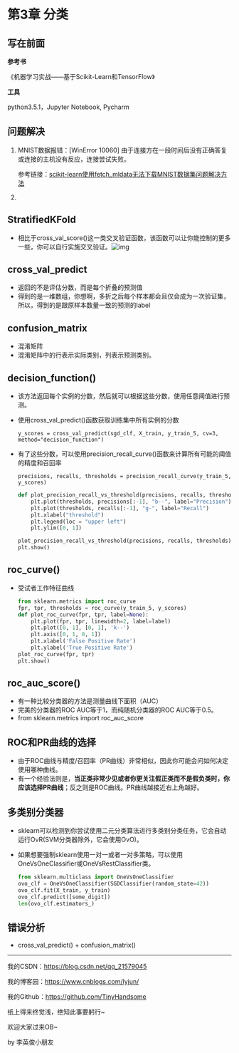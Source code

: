 # 第3章 分类

## 写在前面

**参考书**

《机器学习实战——基于Scikit-Learn和TensorFlow》

**工具**

python3.5.1，Jupyter Notebook, Pycharm

## 问题解决

1. MNIST数据报错：[WinError 10060] 由于连接方在一段时间后没有正确答复或连接的主机没有反应，连接尝试失败。

   参考链接：[scikit-learn使用fetch_mldata无法下载MNIST数据集问题解决方法](https://www.jianshu.com/p/b864f30a589d)

2. 

## StratifiedKFold

- 相比于cross_val_score()这一类交叉验证函数，该函数可以让你能控制的更多一些，你可以自行实施交叉验证。![img](https://img-blog.csdnimg.cn/201908121554556.png?x-oss-process=image/watermark,type_ZmFuZ3poZW5naGVpdGk,shadow_10,text_aHR0cHM6Ly9ibG9nLmNzZG4ubmV0L3FxXzIxNTc5MDQ1,size_16,color_FFFFFF,t_70)

## cross_val_predict

- 返回的不是评估分数，而是每个折叠的预测值
- 得到的是一维数组，你想啊，多折之后每个样本都会且仅会成为一次验证集，所以，得到的是跟原样本数量一致的预测的label

## confusion_matrix

- 混淆矩阵
- 混淆矩阵中的行表示实际类别，列表示预测类别。

## decision_function()

- 该方法返回每个实例的分数，然后就可以根据这些分数，使用任意阈值进行预测。

- 使用cross_val_predict()函数获取训练集中所有实例的分数

  `y_scores = cross_val_predict(sgd_clf, X_train, y_train_5, cv=3, method="decision_function")`

- 有了这些分数，可以使用precision_recall_curve()函数来计算所有可能的阈值的精度和召回率

  `precisions, recalls, thresholds = precision_recall_curve(y_train_5, y_scores)`

  ```python
  def plot_precision_recall_vs_threshold(precisions, recalls, thresholds):
      plt.plot(thresholds, precisions[:-1], "b--", label="Precision")
      plt.plot(thresholds, recalls[:-1], "g-", label="Recall")
      plt.xlabel("threshold")
      plt.legend(loc = "upper left")
      plt.ylim([0, 1])
  
  plot_precision_recall_vs_threshold(precisions, recalls, thresholds)
  plt.show()
  ```

## roc_curve()

- 受试者工作特征曲线

  ```python
  from sklearn.metrics import roc_curve
  fpr, tpr, thresholds = roc_curve(y_train_5, y_scores)
  def plot_roc_curve(fpr, tpr, label=None):
      plt.plot(fpr, tpr, linewidth=2, label=label)
      plt.plot([0, 1], [0, 1], 'k--')
      plt.axis([0, 1, 0, 1])
      plt.xlabel('False Positive Rate')
      plt.ylabel('True Positive Rate')
  plot_roc_curve(fpr, tpr)
  plt.show()
  ```

## roc_auc_score()

- 有一种比较分类器的方法是测量曲线下面积（AUC）
- 完美的分类器的ROC AUC等于1，而纯随机分类器的ROC AUC等于0.5。
- from sklearn.metrics import roc_auc_score

## ROC和PR曲线的选择

- 由于ROC曲线与精度/召回率（PR曲线）非常相似，因此你可能会问如何决定使用哪种曲线。
- 有一个经验法则是，**当正类非常少见或者你更关注假正类而不是假负类时，你应该选择PR曲线**；反之则是ROC曲线。PR曲线越接近右上角越好。

## 多类别分类器

- sklearn可以检测到你尝试使用二元分类算法进行多类别分类任务，它会自动运行OvR(SVM分类器除外，它会使用OvO)。

- 如果想要强制sklearn使用一对一或者一对多策略，可以使用OneVsOneClassifier或OneVsRestClassifier类。

  ```python
  from sklearn.multiclass import OneVsOneClassifier
  ovo_clf = OneVsOneClassifier(SGDClassifier(random_state=42))
  ovo_clf.fit(X_train, y_train)
  ovo_clf.predict([some_digit])
  len(ovo_clf.estimators_)
  ```

## 错误分析

- cross_val_predict() + confusion_matrix()

------

我的CSDN：https://blog.csdn.net/qq_21579045

我的博客园：https://www.cnblogs.com/lyjun/

我的Github：https://github.com/TinyHandsome

纸上得来终觉浅，绝知此事要躬行~

欢迎大家过来OB~

by 李英俊小朋友